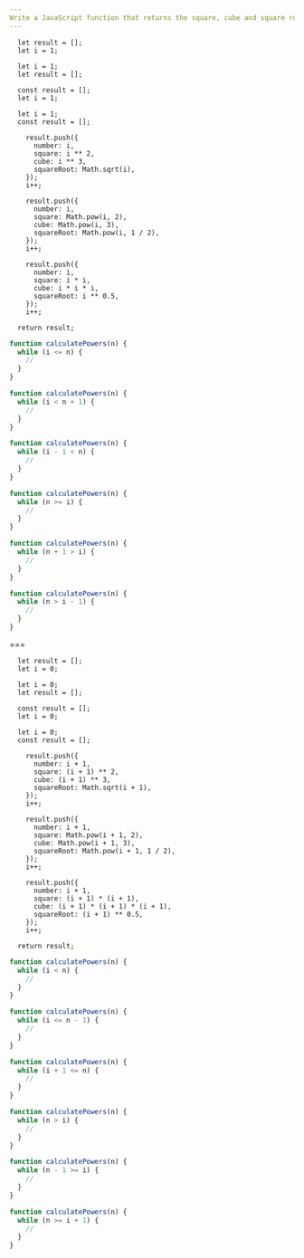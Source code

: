 ```yaml
---
Write a JavaScript function that returns the square, cube and square root of all numbers from 1 to N using a "while" loop.
---
```


```initial
  let result = [];
  let i = 1;
```

```initial
  let i = 1;
  let result = [];
```

```initial
  const result = [];
  let i = 1;
```

```initial
  let i = 1;
  const result = [];
```

```transformation
    result.push({
      number: i,
      square: i ** 2,
      cube: i ** 3,
      squareRoot: Math.sqrt(i),
    });
    i++;
```

```transformation
    result.push({
      number: i,
      square: Math.pow(i, 2),
      cube: Math.pow(i, 3),
      squareRoot: Math.pow(i, 1 / 2),
    });
    i++;
```

```transformation
    result.push({
      number: i,
      square: i * i,
      cube: i * i * i,
      squareRoot: i ** 0.5,
    });
    i++;
```

```final
  return result;
```

```js
function calculatePowers(n) {
  while (i <= n) {
    //
  }
}
```

```js
function calculatePowers(n) {
  while (i < n + 1) {
    //
  }
}
```

```js
function calculatePowers(n) {
  while (i - 1 < n) {
    //
  }
}
```

```js
function calculatePowers(n) {
  while (n >= i) {
    //
  }
}
```

```js
function calculatePowers(n) {
  while (n + 1 > i) {
    //
  }
}
```

```js
function calculatePowers(n) {
  while (n > i - 1) {
    //
  }
}
```

===

```initial
  let result = [];
  let i = 0;
```

```initial
  let i = 0;
  let result = [];
```

```initial
  const result = [];
  let i = 0;
```

```initial
  let i = 0;
  const result = [];
```

```transformation
    result.push({
      number: i + 1,
      square: (i + 1) ** 2,
      cube: (i + 1) ** 3,
      squareRoot: Math.sqrt(i + 1),
    });
    i++;
```

```transformation
    result.push({
      number: i + 1,
      square: Math.pow(i + 1, 2),
      cube: Math.pow(i + 1, 3),
      squareRoot: Math.pow(i + 1, 1 / 2),
    });
    i++;
```

```transformation
    result.push({
      number: i + 1,
      square: (i + 1) * (i + 1),
      cube: (i + 1) * (i + 1) * (i + 1),
      squareRoot: (i + 1) ** 0.5,
    });
    i++;
```

```final
  return result;
```

```js
function calculatePowers(n) {
  while (i < n) {
    //
  }
}
```

```js
function calculatePowers(n) {
  while (i <= n - 1) {
    //
  }
}
```

```js
function calculatePowers(n) {
  while (i + 1 <= n) {
    //
  }
}
```

```js
function calculatePowers(n) {
  while (n > i) {
    //
  }
}
```

```js
function calculatePowers(n) {
  while (n - 1 >= i) {
    //
  }
}
```

```js
function calculatePowers(n) {
  while (n >= i + 1) {
    //
  }
}
```

